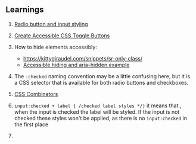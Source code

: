 ## Learnings

1. [Radio button and input styling](https://moderncss.dev/pure-css-custom-styled-radio-buttons/)
2. [Create Accessible CSS Toggle Buttons](https://www.youtube.com/watch?v=N8BZvfRD_eU)
3. How to hide elements accessibly:

   - https://kittygiraudel.com/snippets/sr-only-class/
   - [Accessible hiding and aria-hidden example](<https://a11y-guidelines.orange.com/en/web/components-examples/accessible-hiding/#:~:text=The%20conventional%20way%20is%20to,by%20Assistive%20technologies%20(AT)>)

4. The `:checked` naming convention may be a little confusing here, but it is a CSS selector that is available for both radio buttons and checkboxes.
5. [CSS Combinators](https://www.w3schools.com/css/css_combinators.asp)
6. `input:checked + label { /checked label styles */}` it means that , when the input is checked the label will be styled. If the input is not checked these styles won't be applied, as there is no `input:checked` in the first place
7. 